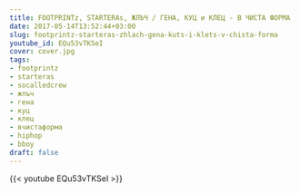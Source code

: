```yaml
---
title: FOOTPRINTz, STARTERAs, ЖЛЪЧ / ГЕНА, КУЦ и КЛЕЦ - В ЧИСТА ФОРМА
date: 2017-05-14T13:52:44+03:00
slug: footprintz-starteras-zhlach-gena-kuts-i-klets-v-chista-forma
youtube_id: EQu53vTKSeI
cover: cover.jpg
tags:
- footprintz
- starteras
- socalledcrew
- жлъч
- гена
- куц
- клец
- вчистаформа
- hiphop
- bboy
draft: false
---
```


{{< youtube EQu53vTKSeI >}}
